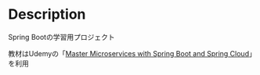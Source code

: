# Description

Spring Bootの学習用プロジェクト  

教材はUdemyの「[Master Microservices with Spring Boot and Spring Cloud](https://www.udemy.com/share/101We4AEIddFpTQHwJ/)」を利用

